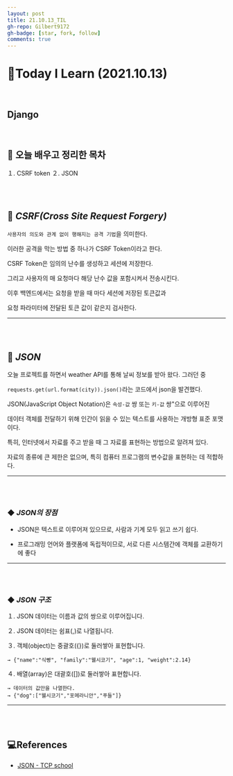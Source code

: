 ```yaml
---
layout: post
title: 21.10.13_TIL
gh-repo: Gilbert9172
gh-badge: [star, fork, follow]
comments: true
---
```


# 📑Today I Learn (2021.10.13)

<br>

## **Django**

<br>

##  **📌 오늘 배우고 정리한 목차**
１. CSRF token
２. JSON

<br>

<br>

## 🔎 ***CSRF(Cross Site Request Forgery)***
`사용자의 의도와 관계 없이 행해지는 공격 기법`을 의미한다.

이러한 공격을 막는 방법 중 하나가 CSRF Token이라고 한다.

CSRF Token은 임의의 난수를 생성하고 세션에 저장한다.

그리고 사용자의 매 요청마다 해당 난수 값을 포함시켜서 전송시킨다.

이후 백엔드에서는 요청을 받을 때 마다 세션에 저장된 토큰값과 

요청 파라미터에 전달된 토큰 값이 같은지 검사한다.

---

<br>

<br>

## 🔎 ***JSON***
오늘 프로젝트를 하면서 weather API를 통해 날씨 정보를 받아 왔다. 그러던 중 

`requests.get(url.format(city)).json()`라는 코드에서 json을 발견했다.

JSON(JavaScript Object Notation)은 `속성-값` 쌍 또는 `키-값` 쌍"으로 이루어진 

데이터 객체를 전달하기 위해 인간이 읽을 수 있는 텍스트를 사용하는 개방형 표준 포맷이다.

특히, 인터넷에서 자료를 주고 받을 때 그 자료를 표현하는 방법으로 알려져 있다. 

자료의 종류에 큰 제한은 없으며, 특히 컴퓨터 프로그램의 변수값을 표현하는 데 적합하다.

---

<br>

<br>

### ◆ ***JSON의 장점***
- JSON은 텍스트로 이루어져 있으므로, 사람과 기계 모두 읽고 쓰기 쉽다.

- 프로그래밍 언어와 플랫폼에 독립적이므로, 서로 다른 시스템간에 객체를 교환하기에 좋다

--- 

<br>

<br>

### ◆ ***JSON 구조***
１. JSON 데이터는 이름과 값의 쌍으로 이루어집니다.

２. JSON 데이터는 쉼표(,)로 나열됩니다.

３. 객체(object)는 중괄호({})로 둘러쌓아 표현합니다.

    → {"name":"식빵", "family":"웰시코기", "age":1, "weight":2.14}

４. 배열(array)은 대괄호([])로 둘러쌓아 표현합니다.

    → 데이터의 값만을 나열한다.
    → {"dog":["웰시코기","포메라니안","푸들"]}

---

<br>

<br>

## 💻References
- [JSON - TCP school](http://tcpschool.com/json/json_basic_structure)
